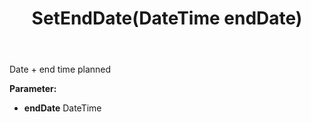 ﻿---
uid: crmscript_ref_NSAppointmentSyncData_SetEndDate
title: SetEndDate(DateTime endDate)
intellisense: NSAppointmentSyncData.SetEndDate
keywords: NSAppointmentSyncData, GetEndDate
so.topic: reference
---

Date + end time planned

**Parameter:** 
 - **endDate** DateTime

